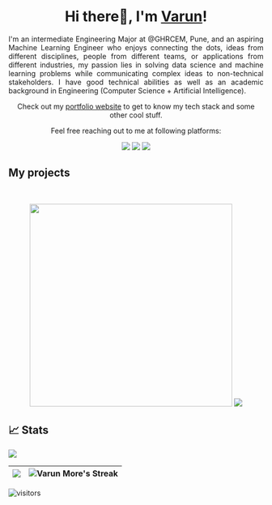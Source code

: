 <h1 align="center">Hi there👋, I'm <a href="https://varmor.github.io/">Varun</a>!</h1>

<p align="justify">I'm an intermediate Engineering Major at @GHRCEM, Pune, and an aspiring Machine Learning Engineer who enjoys connecting the
dots, ideas from different disciplines, people from different teams, or applications from different industries, my passion lies in
solving data science and machine learning problems while communicating complex ideas to non-technical stakeholders. I have good technical abilities as well as an
academic background in Engineering (Computer Science + Artificial Intelligence).
</p>

<p align="center">Check out my <a href="https://varmor.github.io/">portfolio website</a> to get to know my tech stack and some other cool stuff.</p>

<p align="center">Feel free reaching out to me at following platforms:</p>

<p align="center">
  <a href="https:https://www.linkedin.com/in/varun-more/"><img src="https://img.shields.io/badge/LinkedIn-0077B5?style=for-the-badge&logo=linkedin&logoColor=white"></a>   
  <a href="https://twitter.com/thisisvarunmore/"><img src="https://img.shields.io/badge/Twitter-1DA1F2?style=for-the-badge&logo=twitter&logoColor=white"></a>
  <a href="mailto:morevarun4004@gmail.com"><img src="https://img.shields.io/badge/mail-EA4335?style=for-the-badge&logo=gmail&logoColor=white"></a>
</p>



## My projects
   <br/>
<p align = "center">
<img width="400" src="https://user-images.githubusercontent.com/73105729/177190575-c4893e8f-6365-47ef-ac4f-883e10dbfec7.gif" /> 
<a href="https://github.com/varmor/SY_AI_B_G2_SPAM-EMAIL-DETECTION">
<img align="" src="https://github-readme-stats.vercel.app/api/pin/?username=varmor&repo=SY_AI_B_G2_SPAM-EMAIL-DETECTION&bg_color=EAF6F6&text_color=140200&title_color=66BFBF&border_color=66BFBF&icon_color=66BFBF" /></a> 
</p>

## 📈 Stats
<img src="https://activity-graph.herokuapp.com/graph?username=varmor&bg_color=EAF6F6&color=FF0063&line=66BFBF&point=FF4E81&area=true&hide_border=true">



| <img  src="https://github-readme-stats.vercel.app/api?username=varmor&show_icons=true&bg_color=EAF6F6&title_color=66BFBF&icon_color=FE4880&text_color=FF4E81&locale=en"> | <img src="https://github-readme-streak-stats.herokuapp.com?user=varmor&theme=merko&hide_border=true&date_format=M%20j%5B%2C%20Y%5D&background=EAF6F6&ring=FF5189&fire=FF5189&currStreakNum=66BFBF&sideNums=66BFBF" alt="Varun More's Streak" /> |
| :---: | :---: |


![visitors](https://visitor-badge.laobi.icu/badge?page_id=varmor.varmor)
